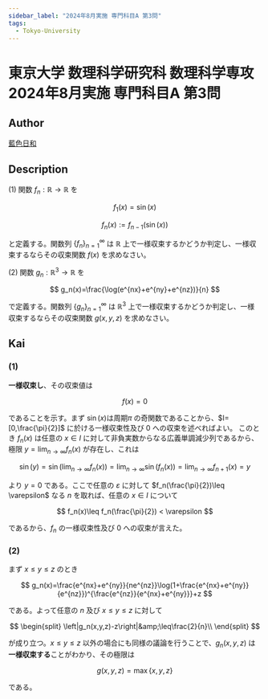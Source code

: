 ```yaml
---
sidebar_label: "2024年8月実施 専門科目A 第3問"
tags:
  - Tokyo-University
---
```

# 東京大学 数理科学研究科 数理科学専攻 2024年8月実施 専門科目A 第3問

## **Author**
[藍色日和](https://mathlog.info/articles/CxPyFOzYIMMpjDjffukS)

## **Description**
(1) 関数 $f_n:\mathbb{R}\to\mathbb{R}$ を

$$
f_1(x)=\sin(x)
$$

$$
f_n(x):=f_{n-1}(\sin(x))
$$

と定義する。関数列 $\{f_n\}_{n=1}^\infty$ は $\mathbb{R}$ 上で一様収束するかどうか判定し、一様収束するならその収束関数 $f(x)$ を求めなさい。

(2) 関数 $g_n:\mathbb{R}^3\to\mathbb{R}$ を

$$
g_n(x)=\frac{\log(e^{nx}+e^{ny}+e^{nz})}{n}
$$

で定義する。関数列 $\{g_n\}_{n=1}^\infty$ は $\mathbb{R}^3$ 上で一様収束するかどうか判定し、一様収束するならその収束関数 $g(x,y,z)$ を求めなさい。

## **Kai**
### (1)
**一様収束し**、その収束値は

$$
f(x)=0
$$

であることを示す。まず $\sin(x)$は周期$\pi$ の奇関数であることから、$I=[0,\frac{\pi}{2}]$ に於ける一様収束性及び $0$ への収束を述べればよい。
このとき $f_n(x)$ は任意の $x\in I$ に対して非負実数からなる広義単調減少列であるから、極限 $y=\lim_{n\to\infty}f_n(x)$ が存在し、これは

$$
\sin(y)=\sin\left(\lim_{n\to\infty}f_n(x)\right)=\lim_{n\to\infty}\sin(f_n(x))=\lim_{n\to\infty}f_{n+1}(x)=y
$$

より $y=0$ である。ここで任意の $\varepsilon$ に対して $f_n(\frac{\pi}{2})\leq \varepsilon$ なる $n$ を取れば、任意の $x\in I$ について

$$
f_n(x)\leq f_n(\frac{\pi}{2}) < \varepsilon
$$

であるから、$f_n$ の一様収束性及び $0$ への収束が言えた。

### (2)
まず $x\leq y\leq z$ のとき

$$
g_n(x)=\frac{e^{nx}+e^{ny}}{ne^{nz}}\log(1+\frac{e^{nx}+e^{ny}}{e^{nz}})^{\frac{e^{nz}}{e^{nx}+e^{ny}}}+z
$$

である。よって任意の $n$ 及び $x\leq y\leq z$ に対して

$$
\begin{split}
\left|g_n(x,y,z)-z\right|&amp;\leq\frac{2}{n}\\
\end{split}
$$

が成り立つ。$x\leq y\leq z$ 以外の場合にも同様の議論を行うことで、$g_n(x,y,z)$ は**一様収束する**ことがわかり、その極限は

$$
g(x,y,z)=\max\{x,y,z\}
$$

である。